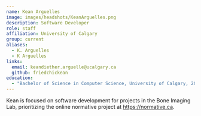 ```yaml
---
name: Kean Arguelles
image: images/headshots/KeanArguelles.png
description: Software Developer
role: staff
affiliation: University of Calgary
group: current
aliases:
  - K. Arguelles
  - K Arguelles
links:
  email: keandiether.arguelle@ucalgary.ca
  github: friedchickean
education:
  - "Bachelor of Science in Computer Science, University of Calgary, 2023"
---
```


Kean is focused on software development for projects in the Bone Imaging Lab, 
prioritizing the online normative project at https://normative.ca.